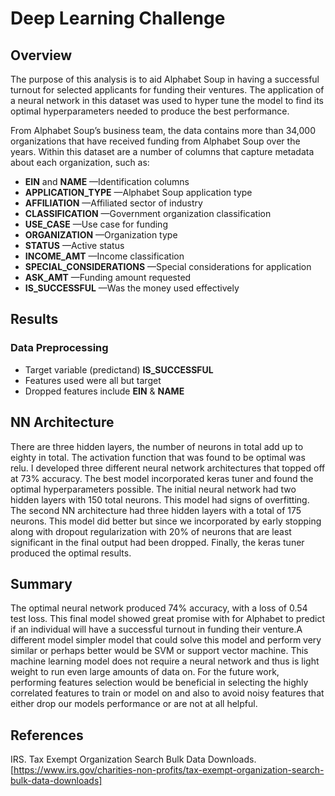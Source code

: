 # Deep Learning Challenge

## Overview
The purpose of this analysis is to aid Alphabet Soup in having a successful turnout for selected applicants for funding their ventures. The application of a neural network in this dataset was used to hyper tune the model to find its optimal hyperparameters needed to produce the best performance.

From Alphabet Soup’s business team, the data contains more than 34,000 organizations that have received funding from Alphabet Soup over the years. Within this dataset are a number of columns that capture metadata about each organization, such as:

+ **EIN** and **NAME** —Identification columns
+ **APPLICATION_TYPE** —Alphabet Soup application type
+ **AFFILIATION** —Affiliated sector of industry
+ **CLASSIFICATION** —Government organization classification
+ **USE_CASE** —Use case for funding
+ **ORGANIZATION** —Organization type
+ **STATUS** —Active status
+ **INCOME_AMT** —Income classification
+ **SPECIAL_CONSIDERATIONS** —Special considerations for application
+ **ASK_AMT** —Funding amount requested
+ **IS_SUCCESSFUL** —Was the money used effectively
 

## Results
### Data Preprocessing
+ Target variable (predictand) **IS_SUCCESSFUL**
+ Features used were all but target
+ Dropped features include **EIN** & **NAME**

## NN Architecture
There are three hidden layers, the number of neurons in total add up to eighty in total. The activation function that was found to be optimal was relu. I developed three different neural network architectures that topped off at 73% accuracy. The best model incorporated keras tuner and found the optimal hyperparameters possible. The initial neural network had two hidden layers with 150 total neurons. This model had signs of overfitting. The second NN architecture had three hidden layers with a total of 175 neurons. This model did better but since we incorporated by early stopping along with dropout regularization with 20% of neurons that are least significant in the final output had been dropped. Finally, the keras tuner produced the optimal results.

## Summary
The optimal neural network produced 74% accuracy, with a loss of 0.54 test loss. This final model showed great promise with for Alphabet to predict if an individual will have a successful turnout in funding their venture.A different model simpler model that could solve this model and perform very similar or perhaps better would be SVM or support vector machine. This machine learning model does not require a neural network and thus is light weight to run even large amounts of data on. For the future work, performing features selection would be beneficial in selecting the highly correlated features to train or model on and also to avoid noisy features that either drop our models performance or are not at all helpful.  

## References
IRS. Tax Exempt Organization Search Bulk Data Downloads. [https://www.irs.gov/charities-non-profits/tax-exempt-organization-search-bulk-data-downloads]
